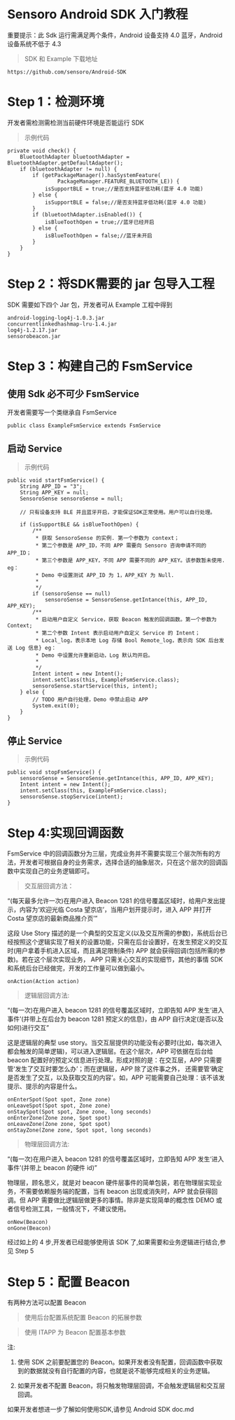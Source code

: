 Sensoro Android SDK 入门教程 
===============================
重要提示：此 Sdk 运行需满足两个条件，Android 设备支持 4.0 蓝牙，Android 设备系统不低于 4.3


> SDK 和 Example 下载地址

```
https://github.com/sensoro/Android-SDK
```

# Step 1：检测环境

开发者需检测需检测当前硬件环境是否能运行 SDK

> 示例代码


```
private void check() {
	BluetoothAdapter bluetoothAdapter = BluetoothAdapter.getDefaultAdapter();
	if (bluetoothAdapter != null) {
		if (getPackageManager().hasSystemFeature(
				PackageManager.FEATURE_BLUETOOTH_LE)) {
			isSupportBLE = true;//是否支持蓝牙低功耗(蓝牙 4.0 功能)
		} else {
			isSupportBLE = false;//是否支持蓝牙低功耗(蓝牙 4.0 功能)
		}
		if (bluetoothAdapter.isEnabled()) {
			isBlueToothOpen = true;//蓝牙已经开启
		} else {
			isBlueToothOpen = false;//蓝牙未开启
		}
	}
}
```

# Step 2：将SDK需要的 jar 包导入工程

SDK 需要如下四个 Jar 包，开发者可从 Example 工程中得到

```
android-logging-log4j-1.0.3.jar
concurrentlinkedhashmap-lru-1.4.jar
log4j-1.2.17.jar
sensorobeacon.jar
```

# Step 3：构建自己的 FsmService

## 使用 Sdk 必不可少 FsmService
开发者需要写一个类继承自 FsmService

```
public class ExampleFsmService extends FsmService 
```

## 启动 Service

> 示例代码


```
public void startFsmService() {
    String APP_ID = "3";
	String APP_KEY = null;
	SensoroSense sensoroSense = null;

	// 只有设备支持 BLE 并且蓝牙开启，才能保证SDK正常使用。用户可以自行处理。

	if (isSupportBLE && isBlueToothOpen) {
		/**
		 * 获取 SensoroSense 的实例. 第一个参数为 context；
		 * 第二个参数是 APP_ID，不同 APP 需要向 Sensoro 咨询申请不同的 APP_ID；
		 * 第三个参数是 APP_KEY，不同 APP 需要不同的 APP_KEY。该参数暂未使用. eg：
		 * Demo 中设置测试 APP_ID 为 1，APP_KEY 为 Null.
		 * 
		 */
		if (sensoroSense == null)
			sensoroSense = SensoroSense.getIntance(this, APP_ID, APP_KEY);
		/**
		 * 启动用户自定义 Service，获取 Beacon 触发的回调函数。第一个参数为 Context;
		 * 第二个参数 Intent 表示启动用户自定义 Service 的 Intent； 
		 * Local_log，表示本地 Log 存储 Bool Remote_log，表示向 SDK 后台发送 Log 信息} eg：
		 * Demo 中设置允许重新启动，Log 默认均开启。
		 * 
		 */
		Intent intent = new Intent();
		intent.setClass(this, ExampleFsmService.class);
		sensoroSense.startService(this, intent);
	} else {
		// TODO 用户自行处理，Demo 中禁止启动 APP
		System.exit(0);
	}
}
```
## 停止 Service

> 示例代码


```
public void stopFsmService() {
	sensoroSense = SensoroSense.getIntance(this, APP_ID, APP_KEY);
	Intent intent = new Intent();
	intent.setClass(this, ExampleFsmService.class);
	sensoroSense.stopService(intent);
}
```

# Step 4:实现回调函数

FsmService 中的回调函数分为三层，完成业务并不需要实现三个层次所有的方法，开发者可根据自身的业务需求，选择合适的抽象层次，只在这个层次的回调函数中实现自己的业务逻辑即可。


> 交互层回调方法：

“(每天最多允许一次)在用户进入 Beacon 1281 的信号覆盖区域时，给用户发出提示，内容为‘欢迎光临 Costa 望京店’，当用户划开提示时，进入 APP 并打开 Costa 望京店的最新商品推介页’”

这段 Use Story 描述的是一个典型的交互定义(以及交互所需的参数)，系统后台已经按照这个逻辑实现了相关的设置功能，只需在后台设置好，在发生预定义的交互时(用户拿着手机进入区域，而且满足限制条件) APP 就会获得回调(包括所需的参数)。若在这个层次实现业务， APP 只需关心交互的实现细节，其他的事情 SDK 和系统后台已经做完，开发的工作量可以做到最小。

```
onAction(Action action)
```

> 逻辑层回调方法:

“(每一次)在用户进入 beacon 1281 的信号覆盖区域时，立即告知 APP 发生‘进入事件’(并带上在后台为 beacon 1281 预定义的信息)，由 APP 自行决定(是否以及如何)进行交互”

这是逻辑层的典型 use story。当交互层提供的功能没有必要时(比如，每次进入都会触发的简单逻辑)，可以进入逻辑层。在这个层次，APP 可依据在后台给 beacon 配置好的预定义信息进行处理。形成对照的是：在交互层，APP 只需要管‘发生了交互时要怎么办’；而在逻辑层，APP 除了这件事之外， 还需要管‘确定是否发生了交互，以及获取交互的内容’。如，APP 可能需要自己处理：该不该发提示、提示的内容是什么。

```
onEnterSpot(Spot spot, Zone zone)
onLeaveSpot(Spot spot, Zone zone)
onStaySpot(Spot spot, Zone zone, long seconds)
onEnterZone(Zone zone, Spot spot)
onLeaveZone(Zone zone, Spot spot)
onStayZone(Zone zone, Spot spot, long seconds)
```

> 物理层回调方法:

“(每一次)在用户进入 beacon 1281 的信号覆盖区域时，立即告知 APP 发生‘进入事件’(并带上 beacon 的硬件 id)”

物理层，顾名思义，就是对 beacon 硬件层事件的简单包装，若在物理层实现业务，不需要依赖服务端的配置，当有 beacon 出现或消失时，APP 就会获得回调。但 APP 需要做比逻辑层做更多的事情。除非是实现简单的概念性 DEMO 或者信号检测工具，一般情况下，不建议使用。

```
onNew(Beacon)
onGone(Beacon)
```


经过如上的 4 步,开发者已经能够使用该 SDK 了,如果需要和业务逻辑进行结合,参见 Step 5

# Step 5：配置 Beacon

有两种方法可以配置 Beacon

> 使用后台配置系统配置 Beacon 的拓展参数

> 使用 ITAPP 为 Beacon 配置基本参数

注:

1. 使用 SDK 之前要配置您的 Beacon。如果开发者没有配置，回调函数中获取到的数据就没有自行配置的内容，也就是说不能够完成相关的业务逻辑。

2. 如果开发者不配置 Beacon，将只触发物理层回调，不会触发逻辑层和交互层回调。



如果开发者想进一步了解如何使用SDK,请参见 Android SDK doc.md
